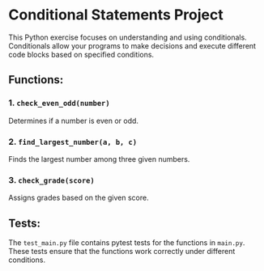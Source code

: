 # Conditional Statements Project

This Python exercise focuses on understanding and using conditionals. Conditionals allow your programs to make decisions and execute different code blocks based on specified conditions.

## Functions:

### 1. `check_even_odd(number)`
   Determines if a number is even or odd.

### 2. `find_largest_number(a, b, c)`
   Finds the largest number among three given numbers.

### 3. `check_grade(score)`
   Assigns grades based on the given score.

## Tests:

The `test_main.py` file contains pytest tests for the functions in `main.py`. These tests ensure that the functions work correctly under different conditions.